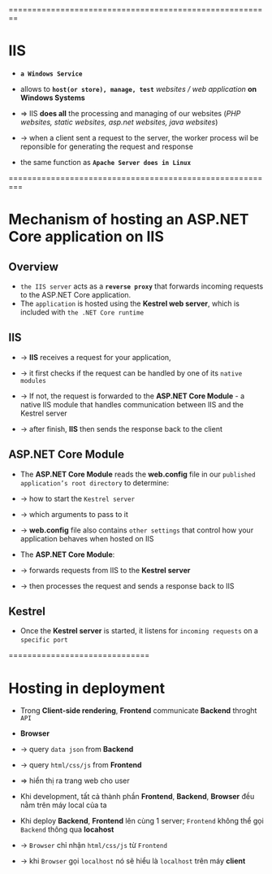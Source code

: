 ========================================================
# IIS
* **`a Windows Service`**
* allows to **`host(or store), manage, test`** _websites / web application_ **on Windows Systems**

* => IIS **does all** the processing and managing of our websites (_PHP websites, static websites, asp.net websites, java websites_)
* -> when a client sent a request to the server, the worker process wil be reponsible for generating the request and response

* the same function as **`Apache Server does in Linux`**

=========================================================
# Mechanism of hosting an ASP.NET Core application on IIS
## Overview
* `the IIS server` acts as a **`reverse proxy`** that forwards incoming requests to the ASP.NET Core application. 
* The `application` is hosted using the **Kestrel web server**, which is included with `the .NET Core runtime`

## IIS
* -> **IIS** receives a request for your application,

* -> it first checks if the request can be handled by one of its `native modules` 
* -> If not, the request is forwarded to the **ASP.NET Core Module** - a native IIS module that handles communication between IIS and the Kestrel server

* -> after finish, **IIS** then sends the response back to the client

## ASP.NET Core Module
* The **ASP.NET Core Module** reads the **web.config** file in our `published application’s root directory` to determine:
* -> how to start the `Kestrel server` 
* -> which arguments to pass to it
* -> **web.config** file also contains `other settings` that control how your application behaves when hosted on IIS

* The **ASP.NET Core Module**:
* -> forwards requests from IIS to the **Kestrel server**
* -> then processes the request and sends a response back to IIS

## Kestrel
* Once the **Kestrel server** is started, it listens for `incoming requests` on a `specific port`


==============================
# Hosting in deployment
* Trong **Client-side rendering**, **Frontend** communicate **Backend** throght `API`
* **Browser** 
* -> query `data json` from **Backend**
* -> query `html/css/js` from **Frontend**
* => hiển thị ra trang web cho user

* Khi development, tất cả thành phần **Frontend**, **Backend**, **Browser** đều nằm trên máy local của ta

* Khi deploy **Backend**, **Frontend** lên cùng 1 server; `Frontend` không thể gọi `Backend` thông qua **locahost**
* -> `Browser` chỉ nhận `html/css/js` từ `Frontend`
* -> khi `Browser` gọi `localhost` nó sẽ hiểu là `localhost` trên máy **client**